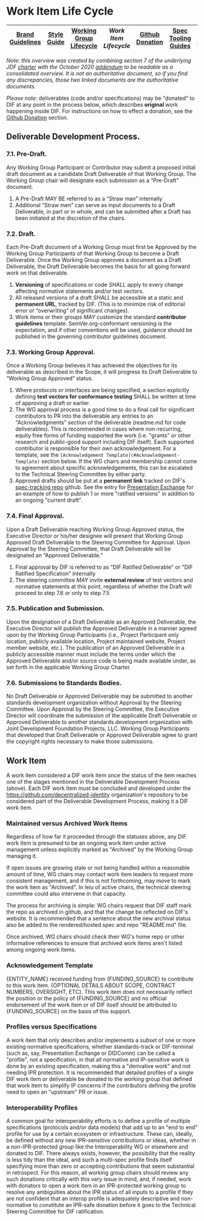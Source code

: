 # Work Item Life Cycle


|[Brand Guidelines](brand-guidelines.md)|[Style Guide](style-guide.md)|[Working Group Lifecycle](working-group-lifecycle.md)|*Work Item Lifecycle*|[Github Donation](github-donation.md)|[Spec Tooling Guides](spec-tooling-guides.md)|[Code of Conduct](code-of-conduct.md)|
|---|---|---|---|---|---|---|



*Note: this overview was created by combining section 7 of the underlying JDF
[charter](https://github.com/decentralized-identity/org/blob/master/Org%20documents/Membership%20agreements/DIF%20Project%20Charter%20_4.0.2.pdf)
with the October 2020
[addendum](https://github.com/decentralized-identity/org/blob/master/Org%20documents/Membership%20agreements/Project%20Charter%20Addendum.md)
to be readable as a consolidated overview. It is not an authoritative document,
so if you find any discrepancies, those two linked documents are the
authoritative documents.*

*Please note:* deliverables (code and/or specifications) may be "donated" to DIF
at any point in the process below, which describes **original** work happening
inside DIF.  For instructions on how to effect a donation, see the [Github
Donation](github-donation.md) section.

## Deliverable Development Process.

### 7.1. **Pre-Draft**. 

Any Working Group Participant or Contributor may submit a proposed initial draft
document as a candidate Draft Deliverable of that Working Group. The Working
Group chair will designate each submission as a “Pre-Draft” document.
1. A Pre-Draft MAY BE referred to as a “Straw man” internally
2. Additional “Straw men” can serve as input documents to a Draft Deliverable,
   in part or in whole, and can be submitted after a Draft has been initiated at
   the discretion of the chairs.

### 7.2. **Draft**. 
Each Pre-Draft document of a Working Group must first be Approved by the Working
Group Participants of that Working Group to become a Draft Deliverable. Once the
Working Group approves a document as a Draft Deliverable, the Draft Deliverable
becomes the basis for all going forward work on that deliverable.

1. **Versioning** of specifications or code *SHALL* apply to every change
   affecting normative statements and/or test vectors.
2. All released versions of a draft *SHALL* be accessible at a static and
   **permanent URL**, tracked by DIF. (This is to minimize risk of editorial
   error or “overwriting” of significant changes).
3. Work items or their groups *MAY* customize the standard **contributor
   guidelines** template. SemVer.org-conformant versioning is the expectation,
   and if other conventions will be used, guidance should be published in the
   governing contributor guidelines document.

### 7.3. **Working Group Approval**.
Once a Working Group believes it has achieved the objectives for its deliverable
as described in the Scope, it will progress its Draft Deliverable to “Working
Group Approved” status.
1. Where protocols or interfaces are being specified, a section explicitly
   defining **test vectors for conformance testing** SHALL be written at time of
   approving a draft or earlier.
2. The WG approval process is a good time to do a final call for significant
   contributors to PR into the deliverable any entries to an "Acknowledgments"
   section of the deliverable (readme.md for code deliverables).  This is
   recommended in cases where non-recurring, equity free forms of funding
   supported the work (i.e. "grants" or other research and public-good support
   including DIF itself). Each supported contributor is responsible for their
   own acknowledgement. For a template, see the `[Acknowledgement
   Template](#Acknowledgement-Template)` section below. If the WG chairs and
   membership cannot come to agreement about specific acknowledgements, this can
   be escalated to the Technical Steering Committee by either party.
3. Approved drafts should be put at a **permanent link** tracked on DIF's 
   [spec-tracking
   repo](https://github.com/decentralized-identity/specs/blob/master/README.md)
   github. See the entry for [Presentation
   Exchange](https://identity.foundation/presentation-exchange) for an example
   of how to publish 1 or more "ratified versions" in addition to an ongoing
   "current draft".

### 7.4. **Final Approval**.
Upon a Draft Deliverable reaching Working Group Approved status, the Executive
Director or his/her designee will present that Working Group Approved Draft
Deliverable to the Steering Committee for Approval. Upon Approval by the
Steering Committee, that Draft Deliverable will be designated an “Approved
Deliverable.”
1. Final approval by DIF is referred to as “DIF Ratified Deliverable" or "DIF
   Ratified Specification” internally
2. The steering committee *MAY* invite **external review** of test vectors and
   normative statements at this point, regardless of whether the Draft will
   proceed to step 7.6 or only to step 7.5

### 7.5. **Publication and Submission**.
Upon the designation of a Draft Deliverable as an Approved Deliverable, the
Executive Director will publish the Approved Deliverable in a manner agreed upon
by the Working Group Participants (i.e., Project Participant only location,
publicly available location, Project maintained website, Project member website,
etc.). The publication of an Approved Deliverable in a publicly accessible
manner must include the terms under which the Approved Deliverable and/or source
code is being made available under, as set forth in the applicable Working Group
Charter.

### 7.6. **Submissions to Standards Bodies**.
No Draft Deliverable or Approved Deliverable may be submitted to another
standards development organization without Approval by the Steering Committee.
Upon Approval by the Steering Committee, the Executive Director will coordinate
the submission of the applicable Draft Deliverable or Approved Deliverable to
another standards development organization with Joint Development Foundation
Projects, LLC. Working Group Participants that developed that Draft Deliverable
or Approved Deliverable agree to grant the copyright rights necessary to make
those submissions.

## Work Item 
A work item considered a DIF work item once the status of the item reaches one
of the stages mentioned in the Deliverable Development Process (above). Each DIF
work item must be concluded and developed under the
https://github.com/decentralized-identity organization's repository to be
considered part of the Deliverable Development Process, making it a DIF work
item. 

### Maintained versus Archived Work Items

Regardless of how far it proceeded through the statuses above, any DIF work item
is presumed to be an ongoing work item under active management unless explicitly
marked as "Archived" by the Working Group managing it.  

If open issues are
growing stale or not being handled within a reasonable amount of time, WG chairs
may contact work item leaders to request more consistent management, and if this
is not forthcoming, may move to mark the work item as "Archived".  In leiu of active chairs, the technical steering committee could also intervene in that capacity.

The process for archiving is simple: WG chairs request that DIF staff mark the
repo as archived in github, and that the change be reflected on DIF's website.
It is recommended that a sentence about the new archival status also be added to
the rendered/hosted spec and repo "README.md" file. 

Once archived, WG chairs should check their WG's home repo or other informative
references to ensure that archived work items aren't listed among ongoing work
items.

### Acknowledgement Template

{ENTITY_NAME} received funding from {FUNDING_SOURCE} to contribute to this work
item. {OPTIONAL DETAILS ABOUT SCOPE, CONTRACT NUMBERS, OVERSIGHT, ETC}. This
work item does not necessarily reflect the position or the policy of
{FUNDING_SOURCE} and no official endorsement of the work item or of DIF itself
should be attributed to {FUNDING_SOURCE} on the basis of this support.

### Profiles versus Specifications

A work item that only describes and/or implements a *subset* of one or more 
existing normative specifications, whether standards-track or DIF-terminal 
(such as, say, Presentation Exchange or DIDComm) can be called a "profile", not
a specification, in that all normative and IP-sensitive work is done by an
existing specification, making this a "derivative work" and not needing IPR
protection. It is recommended that detailed profiles of a single DIF work item or
deliverable be donated to the working group that defined that work item to
simplify IP concerns if the contributors defining the profile need to open an
"upstream" PR or issue.

### Interoperability Profiles

A common goal for interoperability efforts is to define a profile of multiple
specifications (protocols and/or data models) that add up to an "end to end"
profile for use by a certain ecosystem or infrastructure. These can, ideally, be
defined without any new IPR-sensitive contributions or ideas, whether in a
non-IPR-protected group like the Interoperability WG or elsewhere and donated to
DIF. There always exists, however, the possibility that the reality is less tidy
than the ideal, and such a multi-spec profile finds itself specifying more than
zero or accepting contributions that seem substantial in retrospect. For this
reason, all working group chairs should review any such donations critically
with this very issue in mind, and, if needed, work with donators to open a work
item in an IPR-protected working group to resolve any ambiguities about the IPR
status of all inputs to a profile if they are not confident that an interop
profile is adequately descriptive and non-normative to constitute an IPR-safe
donation before it goes to the Technical Steering Committee for DIF
ratification.
